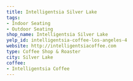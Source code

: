 ```yaml
---
title: Intelligentsia Silver Lake
tags:
- Indoor Seating
- Outdoor Seating
shop_name: Intelligentsia Silver Lake
yelp_id: intelligentsia-coffee-los-angeles-4
website: http://intelligentsiacoffee.com
type: Coffee Shop & Roaster
city: Silver Lake
coffee:
- Intelligentsia Coffee
---
```


